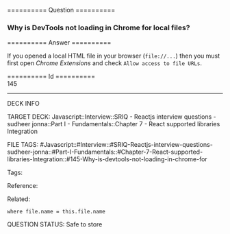 ========== Question ==========  

### Why is DevTools not loading in Chrome for local files?  

========== Answer ==========  

If you opened a local HTML file in your browser (`file://...`) then you must first open _Chrome Extensions_ and check `Allow access to file URLs`.

========== Id ==========  
145

---

DECK INFO

TARGET DECK: Javascript::Interview::SRIQ - Reactjs interview questions - sudheer jonna::Part I - Fundamentals::Chapter 7 - React supported libraries Integration

FILE TAGS: #Javascript::#Interview::#SRIQ-Reactjs-interview-questions-sudheer-jonna::#Part-I-Fundamentals::#Chapter-7-React-supported-libraries-Integration::#145-Why-is-devtools-not-loading-in-chrome-for

Tags:

Reference:

Related:

```dataview
where file.name = this.file.name
```

QUESTION STATUS: Safe to store
